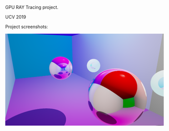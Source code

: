 GPU RAY Tracing project.

UCV 2019

Project screenshots:

![Alt text](ScreenShots/Capture.PNG?raw=true "First Capture")